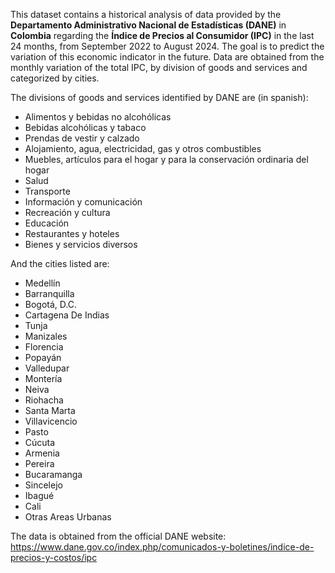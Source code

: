 This dataset contains a historical analysis of data provided by the **Departamento Administrativo Nacional de Estadísticas (DANE)** in **Colombia** regarding the **Índice de Precios al Consumidor (IPC)** in the last 24 months, from September 2022 to August 2024. The goal is to predict the variation of this economic indicator in the future. Data are obtained from the monthly variation of the total IPC, by division of goods and services and categorized by cities.

The divisions of goods and services identified by DANE are (in spanish):
- Alimentos y bebidas no alcohólicas
- Bebidas alcohólicas y tabaco
- Prendas de vestir y calzado
- Alojamiento, agua, electricidad, gas y otros combustibles
- Muebles, artículos para el hogar y para la conservación ordinaria del hogar
- Salud
- Transporte
- Información y comunicación
- Recreación y cultura
- Educación
- Restaurantes y hoteles
- Bienes y servicios diversos

And the cities listed are:
- Medellín
- Barranquilla
- Bogotá, D.C.
- Cartagena De Indias
- Tunja
- Manizales
- Florencia
- Popayán
- Valledupar
- Montería
- Neiva
- Riohacha
- Santa Marta
- Villavicencio
- Pasto
- Cúcuta
- Armenia
- Pereira
- Bucaramanga
- Sincelejo
- Ibagué
- Cali
- Otras Areas Urbanas

The data is obtained from the official DANE website: https://www.dane.gov.co/index.php/comunicados-y-boletines/indice-de-precios-y-costos/ipc
